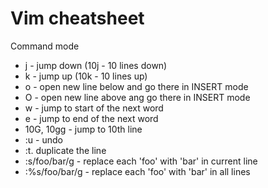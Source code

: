 Vim cheatsheet
=======

Command mode
- j - jump down (10j - 10 lines down)
- k - jump up (10k - 10 lines up)
- o - open new line below and go there in INSERT mode
- O - open new line above ang go there in INSERT mode
- w - jump to start of the next word
- e - jump to end of the next word
- 10G, 10gg - jump to 10th line
- :u - undo
- :t. duplicate the line
- :s/foo/bar/g - replace each 'foo' with 'bar' in current line
- :%s/foo/bar/g - replace each 'foo' with 'bar' in all lines
